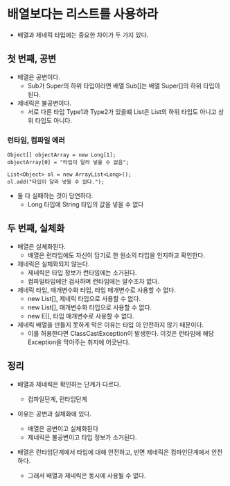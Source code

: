 # 배열보다는 리스트를 사용하라
- 배열과 제네릭 타입에는 중요한 차이가 두 가지 있다.

## 첫 번째, 공변
- 배열은 공변이다.
  + Sub가 Super의 하위 타입이라면 배열 Sub[]는 배열 Super[]의 하위 타입이 된다.
- 제네릭은 불공변이다.
  + 서로 다른 타입 Type1과 Type2가 있을떄 List<Type1>은 List<Type2>의 하위 타입도 아니고 상위 타입도 아니다.

### 런타임, 컴파일 에러
```
Object[] objectArray = new Long[1];
objectArray[0] = "타입이 달라 넣을 수 없음";
```

```
List<Object> ol = new ArrayList<Long>();
ol.add("타입이 달라 넣을 수 없다.");
```

- 둘 다 실패하는 것이 당연하다. 
  + Long 타입에 String 타입의 값을 넣을 수 없다

## 두 번째, 실체화
- 배열은 실체화된다.
  + 배열은 런타임에도 자신이 담기로 한 원소의 타입을 인지하고 확인한다.
- 제네릭은 실체화되지 않는다.
  + 제네릭은 타입 정보가 런타임에는 소거된다.
  + 컴파일타임에만 검사하며 런타임에는 알수조차 없다.
- 제네릭 타입, 매개변수화 타입, 타입 매개변수로 사용할 수 없다.
  + new List<E>[], 제네릭 타입으로 사용할 수 없다.
  + new List<String>[], 매개변수화 타입으로 사용할 수 없다.
  + new E[], 타입 매개변수로 사용할 수 없다.
- 제네릭 배열을 만들지 못하게 막은 이유는 타입 이 안전하지 않기 때문이다.
  + 이를 허용한다면 ClassCastException이 발생한다. 이것은 런타임에 해당 Exception을 막아주는 취지에 어긋난다.

## 정리
- 배열과 제네릭은 확인하는 단계가 다르다. 
  + 컴파일단계, 런타임단계
    
- 이유는 공변과 실체화에 있다.
  + 배열은 공변이고 실체화된다
  + 제네릭은 불공변이고 타입 정보가 소거된다.
    
- 배열은 런타임단계에서 타입에 대해 안전하고, 반면 제네릭은 컴파인단계에서 안전하다.
  + 그래서 배열과 제네릭은 동시에 사용될 수 없다.